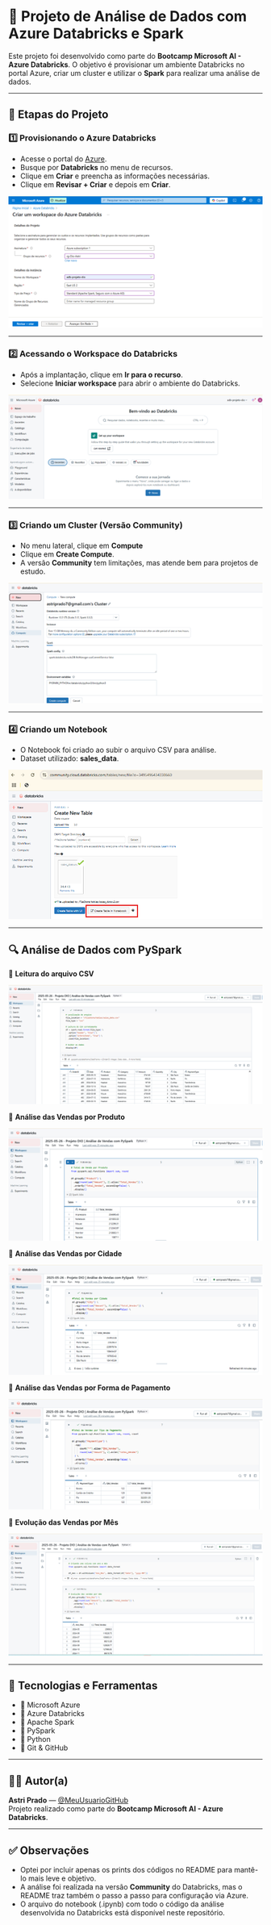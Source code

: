 
# 🚀 Projeto de Análise de Dados com Azure Databricks e Spark

Este projeto foi desenvolvido como parte do **Bootcamp Microsoft AI - Azure Databricks**. O objetivo é provisionar um ambiente Databricks no portal Azure, criar um cluster e utilizar o **Spark** para realizar uma análise de dados.

---

## 🔧 Etapas do Projeto

### 1️⃣ Provisionando o Azure Databricks

- Acesse o portal do [Azure](https://portal.azure.com).
- Busque por **Databricks** no menu de recursos.
- Clique em **Criar** e preencha as informações necessárias.
- Clique em **Revisar + Criar** e depois em **Criar**.

![Criação do recurso no Azure](img/imagem1.png)

---

### 2️⃣ Acessando o Workspace do Databricks

- Após a implantação, clique em **Ir para o recurso**.
- Selecione **Iniciar workspace** para abrir o ambiente do Databricks.

![Acessando workspace](img/imagem2.png)

---

### 3️⃣ Criando um Cluster (Versão Community)

- No menu lateral, clique em **Compute**
- Clique em **Create Compute**.
- A versão **Community** tem limitações, mas atende bem para projetos de estudo.

![Criação do Cluster - parte 1](img/imagem3.png)

---

### 4️⃣ Criando um Notebook

- O Notebook foi criado ao subir o arquivo CSV para análise.
- Dataset utilizado: **sales_data**.

![Criação do Notebook](img/imagem4.png)

---

## 🔍 Análise de Dados com PySpark

🔸 **Leitura do arquivo CSV**

![Código de leitura](img/imagem5.png)

🔸 **Análise das Vendas por Produto**

![Análise Produto](img/imagem6.png)

🔸 **Análise das Vendas por Cidade**

![Análise Cidade](img/imagem7.png)

🔸 **Análise das Vendas por Forma de Pagamento**

![Análise Forma de Pagamento e Evolução](img/imagem8.png)

🔸 **Evolução das Vendas por Mês**

![Evolução Vendas por Mês](img/imagem9.png)

---

## 🧠 Tecnologias e Ferramentas

- 🔹 Microsoft Azure
- 🔹 Azure Databricks
- 🔹 Apache Spark
- 🔹 PySpark
- 🔹 Python
- 🔹 Git & GitHub

---

## 👩‍💻 Autor(a)

**Astri Prado** — [@MeuUsuarioGitHub](https://github.com/AstriPrado)  
Projeto realizado como parte do **Bootcamp Microsoft AI - Azure Databricks**.

---

## ✅ Observações

- Optei por incluir apenas os prints dos códigos no README para mantê-lo mais leve e objetivo.
- A análise foi realizada na versão **Community** do Databricks, mas o README traz também o passo a passo para configuração via Azure.
- O arquivo do notebook (.ipynb) com todo o código da análise desenvolvida no Databricks está disponível neste repositório.
